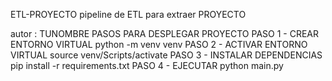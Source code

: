 ETL-PROYECTO
pipeline de ETL para extraer PROYECTO

autor : TUNOMBRE
PASOS PARA DESPLEGAR PROYECTO
PASO 1 - CREAR ENTORNO VIRTUAL
python -m venv venv
PASO 2 - ACTIVAR ENTORNO VIRTUAL
source venv/Scripts/activate
PASO 3 - INSTALAR DEPENDENCIAS
pip install -r requirements.txt
PASO 4 - EJECUTAR
python main.py